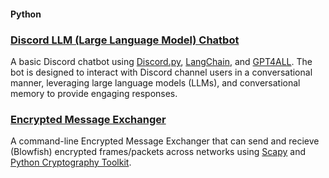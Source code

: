 #### Python
### [Discord LLM (Large Language Model) Chatbot](https://github.com/shaunbarnard/python/tree/main/discord-llm-chatbot)<br>
A basic Discord chatbot using [Discord.py](https://github.com/Rapptz/discord.py), [LangChain](https://github.com/langchain-ai/langchain), and [GPT4ALL](https://github.com/nomic-ai/gpt4all). The bot is designed to interact with Discord channel users in a conversational manner, leveraging large language models (LLMs), and conversational memory to provide engaging responses.

### [Encrypted Message Exchanger](https://github.com/shaunbarnard/python/tree/main/encrypted-message-exchange)<br>
A command-line Encrypted Message Exchanger that can send and recieve (Blowfish) encrypted frames/packets across networks using [Scapy](https://github.com/secdev/scapy) and [Python Cryptography Toolkit](https://github.com/pycrypto/pycrypto).

